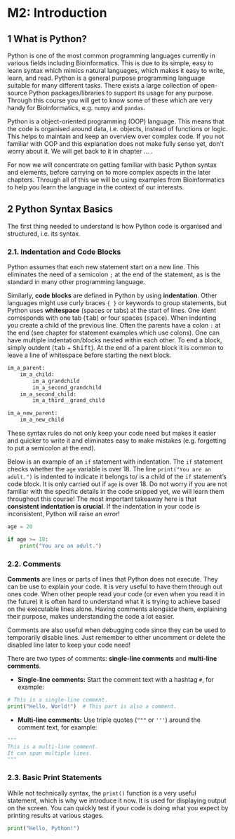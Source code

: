 # M2: Introduction 

## 1 What is Python?

Python is one of the most common programming languages currently in various fields including Bioinformatics. This is due to its simple, easy to learn syntax which mimics natural languages, which makes it easy to write, learn, and read. Python is a general purpose programming language suitable for many different tasks. There exists a large collection of open-source Python packages/libraries to support its usage for any purpose. Through this course you will get to know some of these which are very handy for Bioinformatics, e.g. `numpy` and `pandas`.

Python is a object-oriented programming (OOP) language. This means that the code is organised around data, i.e. objects, instead of functions or logic. This helps to maintain and keep an overview over complex code. If you not familiar with OOP and this explanation does not make fully sense yet, don't worry about it. We will get back to it in chapter ... .

For now we will concentrate on getting familiar with basic Python syntax and elements, before carrying on to more complex aspects in the later chapters. Through all of this we will be using examples from Bioinformatics to help you learn the language in the context of our interests. 

## 2 Python Syntax Basics
The first thing needed to understand is how Python code is organised and structured, i.e. its syntax.

### 2.1. Indentation and Code Blocks
Python assumes that each new statement start on a new line. This eliminates the need of a semicolon `;` at the end of the statement, as is the standard in many other programming language.

Similarly, **code blocks** are defined in Python by using **indentation**. Other languages might use curly braces `{ }` or keywords to group statements, but Python uses **whitespace** (spaces or tabs) at the start of lines. One ident corresponds with one tab (<kbd>tab</kbd>) or four spaces (<kbd>space</kbd>). When indenting you create a child of the previous line. Often the parents have a colon `:` at the end (see chapter [](M2-conditional-blocks-header) for statement examples which use colons). One can have multiple indentation/blocks nested within each other. To end a block, simply outdent (<kbd>tab</kbd> + <kbd>Shift</kbd>). At the end of a parent block it is common to leave a line of whitespace before starting the next block.

```python
im_a_parent:
    im_a_child:
        im_a_grandchild
        im_a_second_grandchild
    im_a_second_child:
        im_a_third__grand_child

im_a_new_parent:
    im_a_new_child
```

These syntax rules do not only keep your code need but makes it easier and quicker to write it and eliminates easy to make mistakes (e.g. forgetting to put a semicolon at the end).

Below is an example of an `if` statement with indentation. The `if` statement checks whether the `age` variable is over 18. The line `print("You are an adult.")` is indented to indicate it belongs to/ is a child of the `if` statement’s code block. It is only carried out if `age` is over 18. Do not worry if you are not familiar with the specific details in the code snipped yet, we will learn them throughout this course! The most important takeaway here is that **consistent indentation is crucial**. If the indentation in your code is inconsistent, Python will raise an *error*!

```python
age = 20

if age >= 18:
    print("You are an adult.")
```

### 2.2. Comments

**Comments** are lines or parts of lines that Python does not execute. They can be use to explain your code. It is very useful to have them through out ones code. When other people read your code (or even when you read it in the future) it is often hard to understand what it is trying to achieve based on the executable lines alone. Having comments alongside them, explaining their purpose, makes understanding the code a lot easier.

Comments are also useful when debugging code since they can be used to temporarily disable lines. Just remember to either uncomment or delete the disabled line later to keep your code need!

There are two types of comments: **single-line comments** and **multi-line comments**.

- **Single-line comments:** Start the comment text with a hashtag `#`, for example:
```python
# This is a single-line comment.
print("Hello, World!")  # This part is also a comment.
```

- **Multi-line comments:** Use triple quotes (`"""` or `'''`) around the comment text, for example:
```python
"""
This is a multi-line comment.
It can span multiple lines.
"""
```

### 2.3. Basic Print Statements
While not technically syntax, the `print()` function is a very useful statement, which is why we introduce it now. It is used for displaying output on the screen. You can quickly test if your code is doing what you expect by printing results at various stages.

```python
print("Hello, Python!")
```

